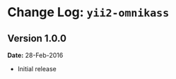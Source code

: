 Change Log: `yii2-omnikass`
===================================

## Version 1.0.0

**Date:** 28-Feb-2016

- Initial release